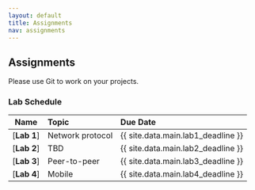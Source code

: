 ```yaml
---
layout: default
title: Assignments
nav: assignments
---
```


## Assignments

Please use Git to work on your projects.

### Lab Schedule

|      Name                 |           Topic                              |                Due Date            |
| :-----------------------: | :------------------------------------------  | :--------------------------------- |
| [**Lab 1**]               | Network protocol                           | {{ site.data.main.lab1_deadline }}    |
| [**Lab 2**]               | TBD                                        | {{ site.data.main.lab2_deadline }}    |
| [**Lab 3**]               | Peer-to-peer                               | {{ site.data.main.lab3_deadline }}    |
| [**Lab 4**]               | Mobile                                     | {{ site.data.main.lab4_deadline }}    |
